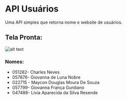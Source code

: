 # API Usuários

Uma API simples que retorna nome e website de usuários.

## Tela Pronta:

![alt text](http://images/API.png)

### Nomes: 

- 051282- Charles Neves
- 057876- Giovanna de Luna Nobre
- 022715 - Maycon Douglas Moura De Souza
- 057799- Giovanna França Gurdiano
- 047488- Lívia Aparecida da Silva Resende
